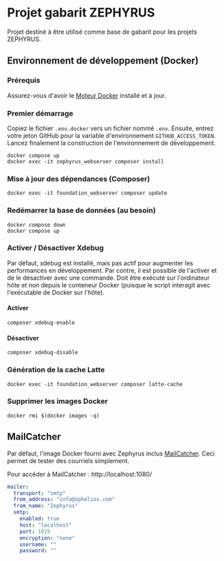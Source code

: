 # Projet gabarit ZEPHYRUS

Projet destiné à être utilisé comme base de gabarit pour les projets ZEPHYRUS.

## Environnement de développement (Docker)

### Prérequis
Assurez-vous d'avoir le [Moteur Docker](https://www.docker.com/products/docker-desktop/) installé et à jour.

### Premier démarrage
Copiez le fichier `.env.docker` vers un fichier nommé `.env`. Ensuite, entrez votre jeton GitHub pour la variable d'environnement `GITHUB_ACCESS_TOKEN`.
Lancez finalement la construction de l'environnement de développement.

```shell
docker compose up
docker exec -it zephyrus_webserver composer install
```

### Mise à jour des dépendances (Composer)
```shell
docker exec -it foundation_webserver composer update
```

### Redémarrer la base de données (au besoin)
```shell
docker compose down
docker compose up
```

### Activer / Désactiver Xdebug
Par défaut, xdebug est installé, mais pas actif pour augmenter les performances en développement. Par contre, il est
possible de l'activer et de le désactiver avec une commande. Doit être exécuté sur l'ordinateur hôte et non depuis le
conteneur Docker (puisque le script interagit avec l'exécutable de Docker sur l'hôte).

#### Activer
```shell
composer xdebug-enable
```

#### Désactiver
```shell
composer xdebug-disable
```

### Génération de la cache Latte
```shell
docker exec -it foundation_webserver composer latte-cache
```

### Supprimer les images Docker
```shell
docker rmi $(docker images -q)
```


## MailCatcher

Par défaut, l'image Docker fourni avec Zephyrus inclus [MailCatcher](https://www.google.com/search?client=safari&rls=en&q=mailcatcher&ie=UTF-8&oe=UTF-8). Ceci
permet de tester des courriels simplement. 

Pour accéder à MailCatcher : http://localhost:1080/  

```yml
mailer:
  transport: "smtp"
  from_address: "info@ophelios.com"
  from_name: "Zephyrus"
  smtp:
    enabled: true
    host: "localhost"
    port: 1025
    encryption: "none"
    username: ""
    password: ""
```